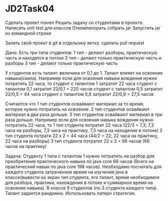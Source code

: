 # JD2Task04

Сделать проект maven
Решить задачу со студентами в проекте.
Написать unit test для классов
Откомпилорать собрать jar
Запустить jar из командной строки

Залить свой проект в git в отдельнюу ветку.
сделать pull request

Дано:
Есть три типа студентов:
1 тип - делают разборы, практическую часть и находятся в потоке
2 тип - делают только практическую часть и разборы
3 тип - делают только практическую часть

У студентов есть талант: величина от 0,1 до 1. Талант влияет на освоение навыка(скила). Например если для освоения навыка вождения нужно потратить 22 часа, то
студент с талантом 1 затратит 22 часа
студент с талантом 0,1 затратит 22/0,1 = 220 часов
студент с талантом 0,5 затратит 22/0,5 = 44 часа
студент с талантом 0,8 затратит 22/0,8 = 27,5 часов

Считается что 1 тип студентов освайвают материал за то время, которое нужно потратить на освоение.
2 тип студентов освайвают материал в два раза дольше.
3 тип студентов освайвают материал в три раза дольше.
Например если для освоения навыка вождения нужно потратить 22 часа, то
1 тип студента потратит 22 часа (22/3 = 7,3; 7,3 часа на разборы, 7,3 часа на практику, 7,3 часа на находение в потоке)
2 тип студента потрати 22 x 2 = 44 часа (44/2 = 22; 22 часа на практику, 22 часа на разборы)
3 тип студента потратит 22 x 3 = 66 часов (66 часов на практику)

Задача:
Студенту 1 типа с талантом 1 нужно потратить на разбор для преобретения практического навыка по java core 66 часов (Всего на практический навык по java core 198 часов).
Необходимо посчитать для каждого студента затраченное время на изучение java в классе(вывести на экран тип студента, его талант, время необходимое для разбора, практики, нахождения в потоке и суммарное время на освоение навыка).
В классе 9 студентов (по 3 студента каждого типа).
Талант задается рандомно.
Использовать патерн стратегия.
